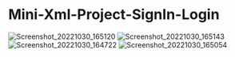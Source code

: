 # Mini-Xml-Project-SignIn-Login
![Screenshot_20221030_165120](https://user-images.githubusercontent.com/122266246/219985614-897b3435-2475-4433-bad3-5b6b96af8875.png)
![Screenshot_20221030_165143](https://user-images.githubusercontent.com/122266246/219985616-e4201e7c-8706-400d-a6c6-f892eb098ebe.png)
![Screenshot_20221030_164722](https://user-images.githubusercontent.com/122266246/219985618-5448f7ed-b912-4148-849e-f367ea0961ec.png)
![Screenshot_20221030_165054](https://user-images.githubusercontent.com/122266246/219985620-660dd53e-9473-4835-aac2-992372df1ba1.png)
